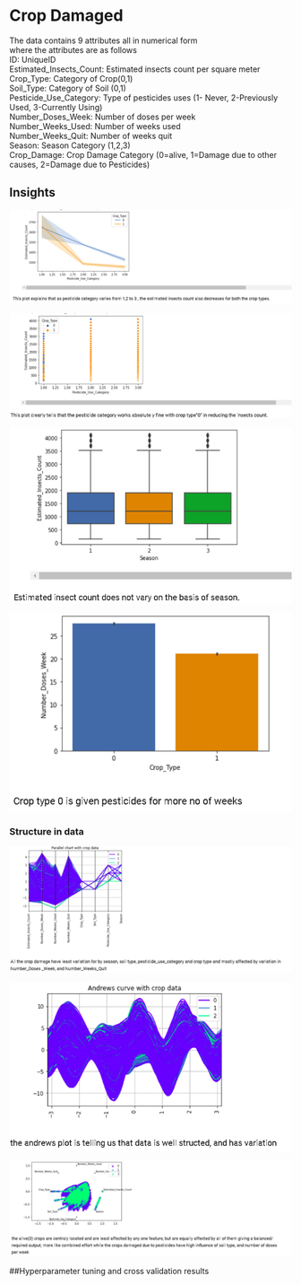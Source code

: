# Crop Damaged

The data contains 9 attributes all in numerical form  
where the attributes are as follows  
ID: UniqueID  
Estimated_Insects_Count: Estimated insects count per square meter  
Crop_Type: Category of Crop(0,1)  
Soil_Type: Category of Soil (0,1)  
Pesticide_Use_Category: Type of pesticides uses (1- Never, 2-Previously Used, 3-Currently Using)  
Number_Doses_Week: Number of doses per week  
Number_Weeks_Used: Number of weeks used  
Number_Weeks_Quit: Number of weeks quit  
Season: Season Category (1,2,3)  
Crop_Damage: Crop Damage Category (0=alive, 1=Damage due to other causes, 2=Damage due to Pesticides)  


## Insights

![Line Plot](https://github.com/ArunitaYen/Classification_Hyperparameter/blob/main/Damaged%20Crop%20Classification/img/plot1.PNG)

![Scatter Plot](https://github.com/ArunitaYen/Classification_Hyperparameter/blob/main/Damaged%20Crop%20Classification/img/plot2.PNG)

![Box Plot](https://github.com/ArunitaYen/Classification_Hyperparameter/blob/main/Damaged%20Crop%20Classification/img/plot3.PNG)

![Bar Plot](https://github.com/ArunitaYen/Classification_Hyperparameter/blob/main/Damaged%20Crop%20Classification/img/plot4.PNG)

### Structure in data

![Parallel Coordinate Plot](https://github.com/ArunitaYen/Classification_Hyperparameter/blob/main/Damaged%20Crop%20Classification/img/Parallel%20plot.PNG)

![Andrews Plot](https://github.com/ArunitaYen/Classification_Hyperparameter/blob/main/Damaged%20Crop%20Classification/img/AndrewsPlot.PNG)

![Radviz Plot](https://github.com/ArunitaYen/Classification_Hyperparameter/blob/main/Damaged%20Crop%20Classification/img/RadvizPlot.PNG)

##Hyperparameter tuning and cross validation results

